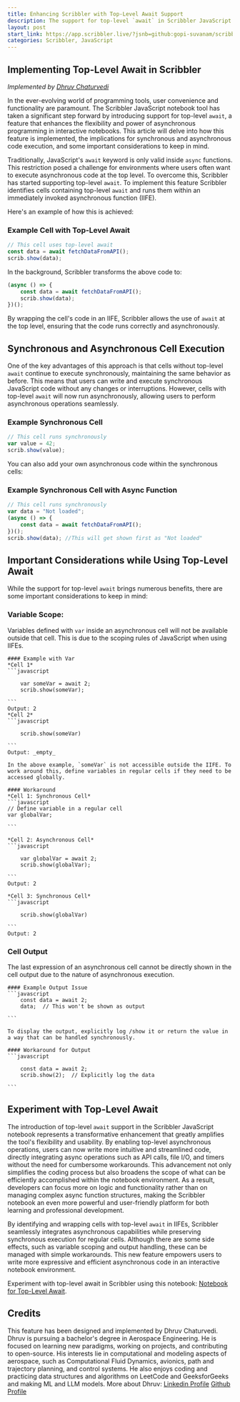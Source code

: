 ```yaml
---
title: Enhancing Scribbler with Top-Level Await Support
description: The support for top-level `await` in Scribbler JavaScript notebooks is a powerful enhancement that significantly improves the flexibility and usability of the tool.
layout: post
start_link: https://app.scribbler.live/?jsnb=github:gopi-suvanam/scribbler-examples/Top-Level-Await.jsnb
categories: Scribbler, JavaScript
---
```

## Implementing Top-Level Await in Scribbler
_Implemented by [Dhruv Chaturvedi](#credits)_

In the ever-evolving world of programming tools, user convenience and functionality are paramount. The Scribbler JavaScript notebook tool has taken a significant step forward by introducing support for top-level `await`, a feature that enhances the flexibility and power of asynchronous programming in interactive notebooks. This article will delve into how this feature is implemented, the implications for synchronous and asynchronous code execution, and some important considerations to keep in mind.

Traditionally, JavaScript's `await` keyword is only valid inside `async` functions. This restriction posed a challenge for environments where users often want to execute asynchronous code at the top level. To overcome this, Scribbler has started supporting top-level `await`. To implement this feature Scribbler identifies cells containing top-level `await` and runs them within an immediately invoked asynchronous function (IIFE).

Here's an example of how this is achieved:

### Example Cell with Top-Level Await
```javascript
// This cell uses top-level await
const data = await fetchDataFromAPI();
scrib.show(data);
```

In the background, Scribbler transforms the above code to:
```javascript
(async () => {
    const data = await fetchDataFromAPI();
    scrib.show(data);
})();
```

By wrapping the cell's code in an IIFE, Scribbler allows the use of `await` at the top level, ensuring that the code runs correctly and asynchronously.

## Synchronous and Asynchronous Cell Execution

One of the key advantages of this approach is that cells without top-level `await` continue to execute synchronously, maintaining the same behavior as before. This means that users can write and execute synchronous JavaScript code without any changes or interruptions. However, cells with top-level `await` will now run asynchronously, allowing users to perform asynchronous operations seamlessly.

### Example Synchronous Cell
```javascript
// This cell runs synchronously
var value = 42;
scrib.show(value);
```

You can also add your own asynchronous code within the synchronous cells:

### Example Synchronous Cell with Async Function
```javascript
// This cell runs synchronously
var data = "Not loaded";
(async () => {
    const data = await fetchDataFromAPI();
})();
scrib.show(data); //This will get shown first as "Not loaded"
```

## Important Considerations while Using Top-Level Await

While the support for top-level `await` brings numerous benefits, there are some important considerations to keep in mind:

### Variable Scope: 
Variables defined with `var` inside an asynchronous cell will not be available outside that cell. This is due to the scoping rules of JavaScript when using IIFEs.

    #### Example with Var
    *Cell 1*
    ```javascript

        var someVar = await 2;
        scrib.show(someVar);

    ```
    Output: 2
    *Cell 2*
    ```javascript

        scrib.show(someVar)

    ```
    Output: _empty_

    In the above example, `someVar` is not accessible outside the IIFE. To work around this, define variables in regular cells if they need to be accessed globally.

    #### Workaround
    *Cell 1: Synchronous Cell*
    ```javascript
    // Define variable in a regular cell
    var globalVar;

    ```

    *Cell 2: Asynchronous Cell*
    ```javascript

        var globalVar = await 2;
        scrib.show(globalVar);

    ```
    Output: 2
    
    *Cell 3: Synchronous Cell*
    ```javascript

        scrib.show(globalVar)

    ```
    Output: 2
    
### Cell Output
The last expression of an asynchronous cell cannot be directly shown in the cell output due to the nature of asynchronous execution.

    #### Example Output Issue
    ```javascript
    	const data = await 2;
        data;  // This won't be shown as output
    
    ```

    To display the output, explicitly log /show it or return the value in a way that can be handled synchronously.

    #### Workaround for Output
    ```javascript
    
        const data = await 2;
        scrib.show(2);  // Explicitly log the data
    
    ```

## Experiment with Top-Level Await

The introduction of top-level `await` support in the Scribbler JavaScript notebook represents a transformative enhancement that greatly amplifies the tool's flexibility and usability. By enabling top-level asynchronous operations, users can now write more intuitive and streamlined code, directly integrating async operations such as API calls, file I/O, and timers without the need for cumbersome workarounds. This advancement not only simplifies the coding process but also broadens the scope of what can be efficiently accomplished within the notebook environment. As a result, developers can focus more on logic and functionality rather than on managing complex async function structures, making the Scribbler notebook an even more powerful and user-friendly platform for both learning and professional development.

By identifying and wrapping cells with top-level `await` in IIFEs, Scribbler seamlessly integrates asynchronous capabilities while preserving synchronous execution for regular cells. Although there are some side effects, such as variable scoping and output handling, these can be managed with simple workarounds. This new feature empowers users to write more expressive and efficient asynchronous code in an interactive notebook environment.

Experiment with top-level await in Scribbler using this notebook: [Notebook for Top-Level Await](https://app.scribbler.live/?jsnb=github:gopi-suvanam/scribbler-examples/Top-Level-Await.jsnb).

## Credits
This feature has been designed and implemented by Dhruv Chaturvedi. Dhruv is pursuing a bachelor's degree in Aerospace Engineering. He is focused on learning new paradigms, working on projects, and contributing to open-source. His interests lie in computational and modeling aspects of aerospace, such as Computational Fluid Dynamics, avionics, path and trajectory planning, and control systems. He also enjoys coding and practicing data structures and algorithms on LeetCode and GeeksforGeeks and making ML and LLM models.
More about Dhruv:
[Linkedin Profile](https://www.linkedin.com/in/dhruv-chaturvedi-a01610283/)
[Github Profile](https://github.com/DH-ai)

